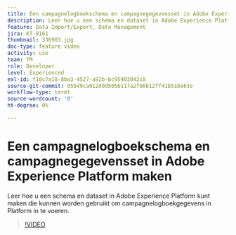 ```yaml
---
title: Een campagnelogboekschema en campagnegegevensset in Adobe Experience Platform maken
description: Leer hoe u een schema en dataset in Adobe Experience Platform kunt maken die kunnen worden gebruikt om campagnelogboekgegevens in Platform in te voeren.
feature: Data Import/Export, Data Management
jira: KT-8161
thumbnail: 336903.jpg
doc-type: feature video
activity: use
team: TM
role: Developer
level: Experienced
exl-id: f10c7a18-8ba3-4527-a92b-bc95403042c8
source-git-commit: 05b49ca012d0d505b117a2fb6b12ff41b51be63e
workflow-type: tm+mt
source-wordcount: '0'
ht-degree: 0%

---
```


# Een campagnelogboekschema en campagnegegevensset in Adobe Experience Platform maken

Leer hoe u een schema en dataset in Adobe Experience Platform kunt maken die kunnen worden gebruikt om campagnelogboekgegevens in Platform in te voeren.

>[!VIDEO](https://video.tv.adobe.com/v/336903?quality=12&learn=on)
